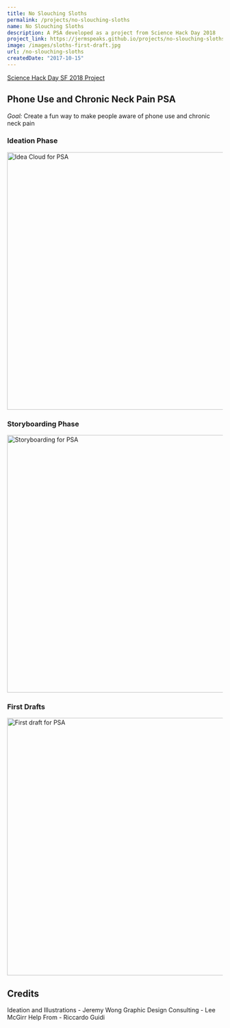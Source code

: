 ```yaml
---
title: No Slouching Sloths
permalink: /projects/no-slouching-sloths
name: No Slouching Sloths
description: A PSA developed as a project from Science Hack Day 2018
project_link: https://jermspeaks.github.io/projects/no-slouching-sloths
image: /images/sloths-first-draft.jpg
url: /no-slouching-sloths
createdDate: "2017-10-15"
---
```


[Science Hack Day SF 2018 Project](https://sf.sciencehackday.org/hacks-2018/#hack_5)

## Phone Use and Chronic Neck Pain PSA

_Goal:_ Create a fun way to make people aware of phone use and chronic neck pain

### Ideation Phase

<img src="/images/sloths-ideation.jpg" alt="Idea Cloud for PSA" width="600" />

### Storyboarding Phase

<img src="/images/sloths-storyboarding.jpg" alt="Storyboarding for PSA" width="600" />

### First Drafts

<img src="/images/sloths-first-draft.jpg" alt="First draft for PSA" width="600" />

## Credits

Ideation and Illustrations - Jeremy Wong
Graphic Design Consulting - Lee McGirr
Help From - Riccardo Guidi
